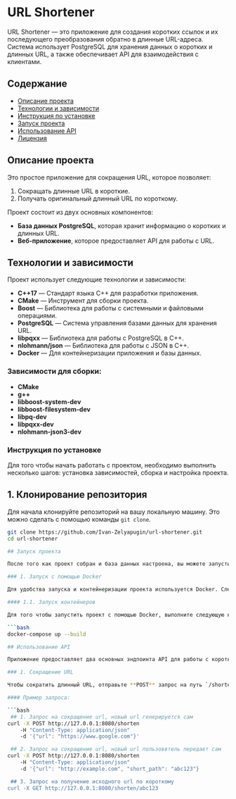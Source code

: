# URL Shortener

URL Shortener — это приложение для создания коротких ссылок и их последующего преобразования обратно в длинные URL-адреса. Система использует PostgreSQL для хранения данных о коротких и длинных URL, а также обеспечивает API для взаимодействия с клиентами.

## Содержание

- [Описание проекта](#Описание-проекта)
- [Технологии и зависимости](#Технологии-и-зависимости)
- [Инструкция по установке](#Инструкция-по-установке)
- [Запуск проекта](#Запуск-проекта)
- [Использование API](#Использование-API)
- [Лицензия](#Лицензия)

## Описание проекта

Это простое приложение для сокращения URL, которое позволяет:
1. Сокращать длинные URL в короткие.
2. Получать оригинальный длинный URL по короткому.

Проект состоит из двух основных компонентов:
- **База данных PostgreSQL**, которая хранит информацию о коротких и длинных URL.
- **Веб-приложение**, которое предоставляет API для работы с URL.

## Технологии и зависимости

Проект использует следующие технологии и зависимости:

- **C++17** — Стандарт языка C++ для разработки приложения.
- **CMake** — Инструмент для сборки проекта.
- **Boost** — Библиотека для работы с системными и файловыми операциями.
- **PostgreSQL** — Система управления базами данных для хранения URL.
- **libpqxx** — Библиотека для работы с PostgreSQL в C++.
- **nlohmann/json** — Библиотека для работы с JSON в C++.
- **Docker** — Для контейнеризации приложения и базы данных.

### Зависимости для сборки:
- **CMake**
- **g++**
- **libboost-system-dev**
- **libboost-filesystem-dev**
- **libpq-dev**
- **libpqxx-dev**
- **nlohmann-json3-dev**

### Инструкция по установке

Для того чтобы начать работать с проектом, необходимо выполнить несколько шагов: установка зависимостей, сборка и настройка проекта.

## 1. Клонирование репозитория

Для начала клонируйте репозиторий на вашу локальную машину. Это можно сделать с помощью команды `git clone`.

```bash
git clone https://github.com/Ivan-Zelyapugin/url-shortener.git
cd url-shortener

## Запуск проекта

После того как проект собран и база данных настроена, вы можете запустить приложение с использованием Docker.

### 1. Запуск с помощью Docker

Для удобства запуска и контейнеризации проекта используется Docker. Следующие шаги позволят вам запустить проект с помощью Docker и Docker Compose.

#### 1.1. Запуск контейнеров

Для того чтобы запустить проект с помощью Docker, выполните следующую команду в корневой папке проекта:

```bash
docker-compose up --build

## Использование API

Приложение предоставляет два основных эндпоинта API для работы с короткими URL: один для создания короткого URL, другой — для получения оригинального URL по короткому.

### 1. Сокращение URL

Чтобы сократить длинный URL, отправьте **POST** запрос на путь `/shorten` с JSON-данными, содержащими длинный URL и опциональный короткий путь.

#### Пример запроса:

```bash
 ## 1. Запрос на сокращение url, новый url генерируется сам
curl -X POST http://127.0.0.1:8080/shorten     
    -H "Content-Type: application/json"     
    -d '{"url": "https://www.google.com"}'

 ## 2. Запрос на сокращение url, новый url пользоввтель передает сам
curl -X POST http://127.0.0.1:8080/shorten     
    -H "Content-Type: application/json"     
    -d '{"url": "http://example.com", "short_path": "abc123"}

 ## 3. Запрос на получение исходного url по короткому
curl -X GET http://127.0.0.1:8080/shorten/abc123
